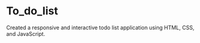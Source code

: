 # To_do_list
Created a responsive and interactive todo list application using HTML, CSS, and JavaScript.
